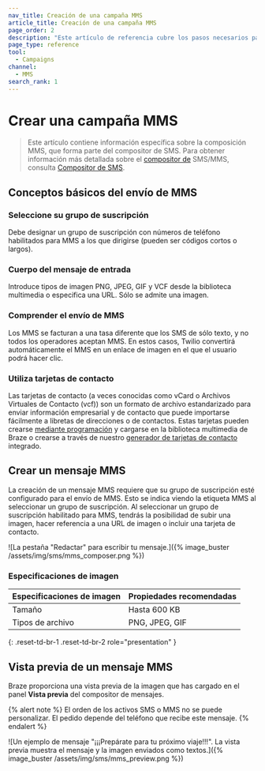 ```yaml
---
nav_title: Creación de una campaña MMS
article_title: Creación de una campaña MMS
page_order: 2
description: "Este artículo de referencia cubre los pasos necesarios para crear, enviar y obtener una vista previa de un mensaje MMS."
page_type: reference
tool:
  - Campaigns
channel:
  - MMS
search_rank: 1  
---
```


# Crear una campaña MMS

> Este artículo contiene información específica sobre la composición MMS, que forma parte del compositor de SMS. Para obtener información más detallada sobre el [compositor de]({{site.baseurl}}/user_guide/message_building_by_channel/sms/create/) SMS/MMS, consulta [Compositor de SMS]({{site.baseurl}}/user_guide/message_building_by_channel/sms/create/).

## Conceptos básicos del envío de MMS

### Seleccione su grupo de suscripción

Debe designar un grupo de suscripción con números de teléfono habilitados para MMS a los que dirigirse (pueden ser códigos cortos o largos).

### Cuerpo del mensaje de entrada

Introduce tipos de imagen PNG, JPEG, GIF y VCF desde la biblioteca multimedia o especifica una URL. Sólo se admite una imagen.

### Comprender el envío de MMS

Los MMS se facturan a una tasa diferente que los SMS de sólo texto, y no todos los operadores aceptan MMS. En estos casos, Twilio convertirá automáticamente el MMS en un enlace de imagen en el que el usuario podrá hacer clic.

### Utiliza tarjetas de contacto

Las tarjetas de contacto (a veces conocidas como vCard o Archivos Virtuales de Contacto (vcf)) son un formato de archivo estandarizado para enviar información empresarial y de contacto que puede importarse fácilmente a libretas de direcciones o de contactos. Estas tarjetas pueden crearse [mediante programación](https://www.twilio.com/blog/send-vcard-twilio-sms) y cargarse en la biblioteca multimedia de Braze o crearse a través de nuestro [generador de tarjetas de contacto]({{site.baseurl}}/user_guide/message_building_by_channel/sms/mms/contact_card/) integrado.

## Crear un mensaje MMS

La creación de un mensaje MMS requiere que su grupo de suscripción esté configurado para el envío de MMS. Esto se indica viendo la etiqueta MMS al seleccionar un grupo de suscripción. Al seleccionar un grupo de suscripción habilitado para MMS, tendrás la posibilidad de subir una imagen, hacer referencia a una URL de imagen o incluir una tarjeta de contacto.

![La pestaña "Redactar" para escribir tu mensaje.]({% image_buster /assets/img/sms/mms_composer.png %})

### Especificaciones de imagen

| **Especificaciones de imagen** | **Propiedades recomendadas** |
|--------------------------|----------------------------|
| Tamaño                     | Hasta 600 KB        |
| Tipos de archivo               | PNG, JPEG, GIF             |
{: .reset-td-br-1 .reset-td-br-2 role="presentation" }

## Vista previa de un mensaje MMS

Braze proporciona una vista previa de la imagen que has cargado en el panel **Vista previa** del compositor de mensajes. 

{% alert note %}
El orden de los activos SMS o MMS no se puede personalizar. El pedido depende del teléfono que recibe este mensaje.
{% endalert %}

![Un ejemplo de mensaje "¡¡¡Prepárate para tu próximo viaje!!!". La vista previa muestra el mensaje y la imagen enviados como textos.]({% image_buster /assets/img/sms/mms_preview.png %})
